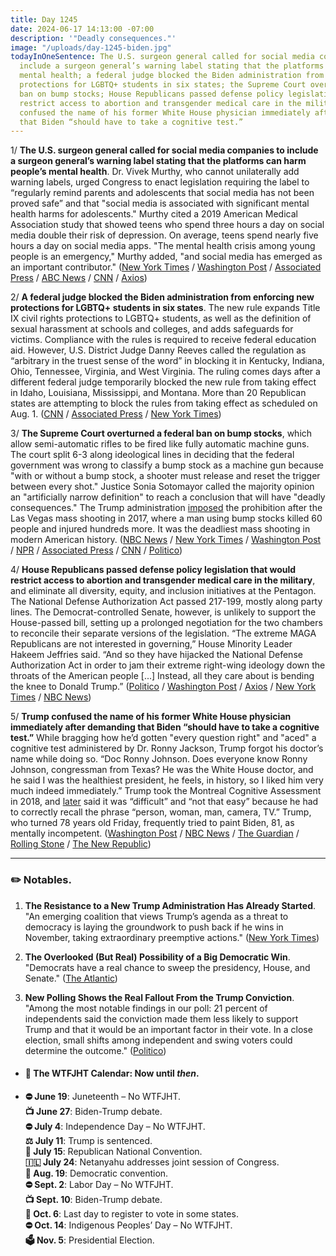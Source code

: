 ```yaml
---
title: Day 1245
date: 2024-06-17 14:13:00 -07:00
description: '"Deadly consequences."'
image: "/uploads/day-1245-biden.jpg"
todayInOneSentence: The U.S. surgeon general called for social media companies to
  include a surgeon general’s warning label stating that the platforms can harm people’s
  mental health; a federal judge blocked the Biden administration from enforcing new
  protections for LGBTQ+ students in six states; the Supreme Court overturned a federal
  ban on bump stocks; House Republicans passed defense policy legislation that would
  restrict access to abortion and transgender medical care in the military; and Trump
  confused the name of his former White House physician immediately after demanding
  that Biden “should have to take a cognitive test.”
---
```


1/ **The U.S. surgeon general called for social media companies to include a surgeon general’s warning label stating that the platforms can harm people’s mental health**. Dr. Vivek Murthy, who cannot unilaterally add warning labels, urged Congress to enact legislation requiring the label to “regularly remind parents and adolescents that social media has not been proved safe” and that "social media is associated with significant mental health harms for adolescents." Murthy cited a 2019 American Medical Association study that showed teens who spend three hours a day on social media double their risk of depression. On average, teens spend nearly five hours a day on social media apps. "The mental health crisis among young people is an emergency," Murthy added, "and social media has emerged as an important contributor." ([New York Times](https://www.nytimes.com/2024/06/17/health/surgeon-general-social-media-warning-label.html) / [Washington Post](https://www.washingtonpost.com/technology/2024/06/17/surgeon-general-social-media-warning-labels/) / [Associated Press](https://apnews.com/article/surgeon-general-social-media-mental-health-df321c791493863001754401676f165c) / [ABC News](https://abcnews.go.com/US/surgeon-general-calls-health-warnings-social-media-younger/story?id=110388862) / [CNN](https://www.cnn.com/2024/06/17/media/surgeon-general-social-media-apps-warning-label/) / [Axios](https://www.axios.com/2024/06/17/teen-mental-health-social-media-platforms-warning-labels)) 

2/ **A federal judge blocked the Biden administration from enforcing new protections for LGBTQ+ students in six states**. The new rule expands Title IX civil rights protections to LGBTQ+ students, as well as the definition of sexual harassment at schools and colleges, and adds safeguards for victims. Compliance with the rules is required to receive federal education aid. However, U.S. District Judge Danny Reeves called the regulation as “arbitrary in the truest sense of the word” in blocking it in Kentucky, Indiana, Ohio, Tennessee, Virginia, and West Virginia. The ruling comes days after a different federal judge temporarily blocked the new rule from taking effect in Idaho, Louisiana, Mississippi, and Montana. More than 20 Republican states are attempting to block the rules from taking effect as scheduled on Aug. 1. ([CNN](https://www.cnn.com/2024/06/17/politics/lgbtq-title-ix-ohio-virginia/index.html) / [Associated Press](https://apnews.com/article/title-ix-education-department-9f7b89ec50657436e0e8110799b576d4) / [New York Times](https://www.nytimes.com/2024/06/17/us/politics/new-title-ix-rules-blocked.html))

3/ **The Supreme Court overturned a federal ban on bump stocks**, which allow semi-automatic rifles to be fired like fully automatic machine guns. The court split 6-3 along ideological lines in deciding that the federal government was wrong to classify a bump stock as a machine gun because "with or without a bump stock, a shooter must release and reset the trigger between every shot." Justice Sonia Sotomayor called the majority opinion an "artificially narrow definition" to reach a conclusion that will have "deadly consequences." The Trump administration [imposed](https://whatthefuckjusthappenedtoday.com/2018/02/20/day-397/#4-trump-recommended-that-jeff-sessio) the prohibition after the Las Vegas mass shooting in 2017, where a man using bump stocks killed 60 people and injured hundreds more. It was the deadliest mass shooting in modern American history. ([NBC News](https://www.nbcnews.com/politics/supreme-court/supreme-court-rules-gun-bump-stocks-ban-unlawful-rcna154651) / [New York Times](https://www.nytimes.com/2024/06/14/us/politics/supreme-court-trump-gun-bump-stocks.html) / [Washington Post](https://www.washingtonpost.com/politics/2024/06/14/bump-stocks-supreme-court-machine-gun-bruen-cargill/) / [NPR](https://www.npr.org/2024/06/14/g-s1-2929/supreme-court-bump-stocks) / [Associated Press](https://apnews.com/article/supreme-court-gun-bump-stocks-explainer-a0c5dc21948d1dc2ef4f304a1cfa7cfd) / [CNN](https://www.cnn.com/2024/06/14/politics/supreme-court-bump-stocks?Date=20240614&Profile=cnnbrk) / [Politico](https://www.politico.com/news/2024/06/14/supreme-court-nixes-ban-on-bump-stocks-for-guns-00163448))

4/ **House Republicans passed defense policy legislation that would restrict access to abortion and transgender medical care in the military**, and eliminate all diversity, equity, and inclusion initiatives at the Pentagon. The National Defense Authorization Act passed 217-199, mostly along party lines. The Democrat-controlled Senate, however, is unlikely to support the House-passed bill, setting up a prolonged negotiation for the two chambers to reconcile their separate versions of the legislation. “The extreme MAGA Republicans are not interested in governing,” House Minority Leader Hakeem Jeffries said. “And so they have hijacked the National Defense Authorization Act in order to jam their extreme right-wing ideology down the throats of the American people [...] Instead, all they care about is bending the knee to Donald Trump.” ([Politico](https://www.politico.com/news/2024/06/14/house-republicans-narrowly-pass-defense-bill-loaded-with-culture-war-issues-00163453) / [Washington Post](https://www.washingtonpost.com/national-security/2024/06/14/ndaa-house-republicans-defense-bill/) / [Axios](https://www.axios.com/2024/06/14/house-passes-defense-bill-loaded-with-culture-war-amendments) / [New York Times](https://www.nytimes.com/2024/06/14/us/politics/house-defense-bill-abortion.html) / [NBC News](https://www.nbcnews.com/politics/congress/house-republicans-pass-key-military-bill-new-limits-abortion-dei-initi-rcna157121))

5/ **Trump confused the name of his former White House physician immediately after demanding that Biden “should have to take a cognitive test.”** While bragging how he’d gotten "every question right" and "aced" a cognitive test administered by Dr. Ronny Jackson, Trump forgot his doctor’s name while doing so. “Doc Ronny Johnson. Does everyone know Ronny Johnson, congressman from Texas? He was the White House doctor, and he said I was the healthiest president, he feels, in history, so I liked him very much indeed immediately.” Trump took the Montreal Cognitive Assessment in 2018, and [later](https://whatthefuckjusthappenedtoday.com/2020/07/23/day-1281/#4-trump-insisted-that-the-cognitive) said it was “difficult” and “not that easy” because he had to correctly recall the phrase “person, woman, man, camera, TV.” Trump, who turned 78 years old Friday, frequently tried to paint Biden, 81, as mentally incompetent. ([Washington Post](https://www.washingtonpost.com/politics/2024/06/15/trump-mental-acuity-gaffe-biden-ronny-jackson/5f398ac0-2b78-11ef-835a-2a6acac1f8a6_story.html) / [NBC News](https://www.nbcnews.com/politics/donald-trump/trump-confuses-ronny-jacksons-name-bragging-taking-cognitive-test-rcna157432) / [The Guardian](https://www.theguardian.com/us-news/article/2024/jun/16/trump-gets-name-of-his-doctor-wrong-as-he-challenges-biden-to-cognitive-test) / [Rolling Stone](https://www.rollingstone.com/politics/politics-news/trump-biden-cognitive-test-forgets-name-ronny-jackson-1235040738/) / [The New Republic](https://newrepublic.com/post/182792/cognitive-decline-trump-fumbling-rambling-speech))

---

### ✏️ Notables.

1. **The Resistance to a New Trump Administration Has Already Started**. "An emerging coalition that views Trump’s agenda as a threat to democracy is laying the groundwork to push back if he wins in November, taking extraordinary preemptive actions." ([New York Times](https://www.nytimes.com/2024/06/16/us/politics/trump-2025-democratic-resistance.html))

2. **The Overlooked (But Real) Possibility of a Big Democratic Win**. "Democrats have a real chance to sweep the presidency, House, and Senate." ([The Atlantic](https://www.theatlantic.com/politics/archive/2024/06/biden-campaign-2024-election-senate/678691/))

3. **New Polling Shows the Real Fallout From the Trump Conviction**. "Among the most notable findings in our poll: 21 percent of independents said the conviction made them less likely to support Trump and that it would be an important factor in their vote. In a close election, small shifts among independent and swing voters could determine the outcome." ([Politico](https://www.politico.com/news/magazine/2024/06/17/trouble-for-trump-in-a-new-poll-on-his-conviction-00163498))

* #### 📅 The WTFJHT Calendar: Now until *then*. 

* **⛔️ June 19**: Juneteenth – No WTFJHT. \
**📺 June 27**: Biden-Trump debate.\
**⛔️ July 4**: Independence Day – No WTFJHT. \
**⚖️ July 11**: Trump is sentenced.\
**🐘 July 15**: Republican National Convention.\
**🇮🇱 July 24**: Netanyahu addresses joint session of Congress.\
**🫏 Aug. 19**: Democratic convention.\
**⛔️ Sept. 2**: Labor Day – No WTFJHT. \
**📺 Sept. 10**: Biden-Trump debate.\
**📆 Oct. 6**: Last day to register to vote in some states. \
**⛔️ Oct. 14**: Indigenous Peoples’ Day – No WTFJHT. \
**🗳️ Nov. 5**: Presidential Election.

